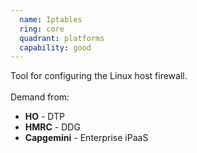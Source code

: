 ```yaml
---
  name: Iptables
  ring: core
  quadrant: platforms
  capability: good
---
```

Tool for configuring the Linux host firewall.
<br/><br/>Demand from: <ul><li><strong>HO</strong> - DTP</li><li><strong>HMRC</strong> - DDG</li><li><strong>Capgemini</strong> - Enterprise iPaaS</li></ul>
